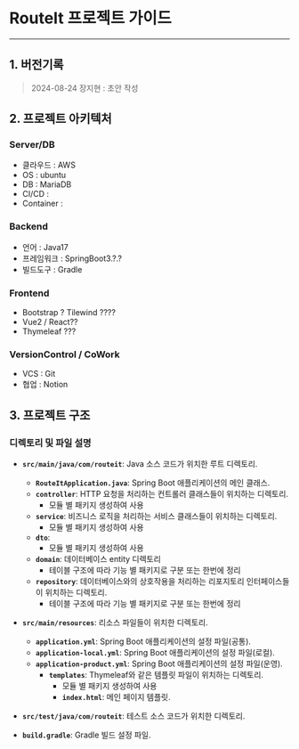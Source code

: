 # RouteIt 프로젝트 가이드

---
## 1. 버전기록
> 2024-08-24 장지현 : 초안 작성

## 2. 프로젝트 아키텍처
### Server/DB
- 클라우드 : AWS
- OS : ubuntu
- DB : MariaDB
- CI/CD : 
- Container :
### Backend
- 언어 : Java17
- 프레임워크 : SpringBoot3.?.?
- 빌드도구 : Gradle
### Frontend
- Bootstrap ? Tilewind ???? 
- Vue2 / React?? 
- Thymeleaf ???
### VersionControl / CoWork
- VCS : Git 
- 협업 : Notion

## 3. 프로젝트 구조
### 디렉토리 및 파일 설명
- **`src/main/java/com/routeit`**: Java 소스 코드가 위치한 루트 디렉토리.
    - **`RouteItApplication.java`**: Spring Boot 애플리케이션의 메인 클래스.
    - **`controller`**: HTTP 요청을 처리하는 컨트롤러 클래스들이 위치하는 디렉토리.
      - 모듈 별 패키지 생성하여 사용
    - **`service`**: 비즈니스 로직을 처리하는 서비스 클래스들이 위치하는 디렉토리.
      - 모듈 별 패키지 생성하여 사용
    - **`dto`**:
      - 모듈 별 패키지 생성하여 사용
    - **`domain`**: 데이터베이스 entity 디렉토리
      - 테이블 구조에 따라 기능 별 패키지로 구분 또는 한번에 정리
    - **`repository`**: 데이터베이스와의 상호작용을 처리하는 리포지토리 인터페이스들이 위치하는 디렉토리.
      - 테이블 구조에 따라 기능 별 패키지로 구분 또는 한번에 정리 

- **`src/main/resources`**: 리소스 파일들이 위치한 디렉토리.
    - **`application.yml`**: Spring Boot 애플리케이션의 설정 파일(공통).
    - **`application-local.yml`**: Spring Boot 애플리케이션의 설정 파일(로컬).
    - **`application-product.yml`**: Spring Boot 애플리케이션의 설정 파일(운영).
      - **`templates`**: Thymeleaf와 같은 템플릿 파일이 위치하는 디렉토리.
          - 모듈 별 패키지 생성하여 사용
          - **`index.html`**: 메인 페이지 템플릿.

- **`src/test/java/com/routeit`**: 테스트 소스 코드가 위치한 디렉토리.
- **`build.gradle`**: Gradle 빌드 설정 파일.



